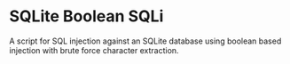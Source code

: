 ﻿# SQLite Boolean SQLi
A script for SQL injection against an SQLite database using boolean based injection with brute force character extraction.
